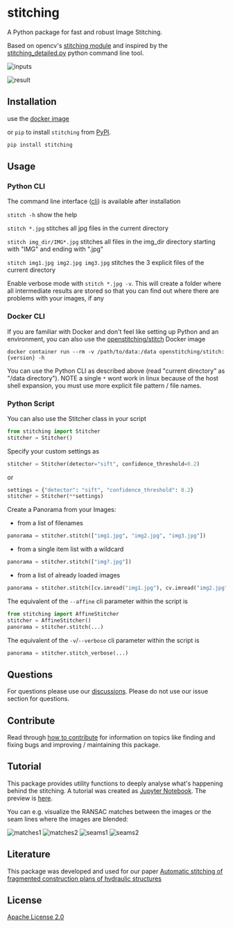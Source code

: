 # stitching

A Python package for fast and robust Image Stitching.

Based on opencv's [stitching
module](https://github.com/opencv/opencv/tree/4.x/modules/stitching)
and inspired by the
[stitching_detailed.py](https://github.com/opencv/opencv/blob/4.x/samples/python/stitching_detailed.py)
python command line tool.

![inputs](https://github.com/lukasalexanderweber/stitching_tutorial/blob/master/docs/static_files/inputs.png?raw=true)

![result](https://github.com/lukasalexanderweber/stitching_tutorial/blob/master/docs/static_files/panorama.png?raw=true)

## Installation

use the [docker image](#docker-cli)

or `pip` to install `stitching` from
[PyPI](https://pypi.org/project/stitching/).

```bash
pip install stitching
```

## Usage

### Python CLI

The command line interface
([cli](https://github.com/lukasalexanderweber/stitching/tree/main/stitching/cli/stitch.py))
is available after installation

`stitch -h`               show the help

`stitch *.jpg`            stitches all jpg files in the current directory

`stitch img_dir/IMG*.jpg` stitches all files in the img_dir directory
starting with "IMG" and ending with ".jpg"

`stitch img1.jpg img2.jpg img3.jpg`
stitches the 3 explicit files of the current directory

Enable verbose mode with `stitch *.jpg -v`.
This will create a folder where all intermediate results are stored so that
you can find out where there are problems with your images, if any

### Docker CLI

If you are familiar with Docker and don't feel like
setting up Python and an environment, you can also use the
[openstitching/stitch](https://hub.docker.com/r/openstitching/stitch)
Docker image

`docker container run --rm -v
/path/to/data:/data openstitching/stitch:{version} -h`

You can use the Python CLI as described above
(read "current directory" as "/data directory"). NOTE a single `*` wont
work in linux because of the host shell expansion, you must use more
explicit file pattern / file names.

### Python Script

You can also use the Stitcher class in your script

```python
from stitching import Stitcher
stitcher = Stitcher()
```

Specify your custom settings as

```python
stitcher = Stitcher(detector="sift", confidence_threshold=0.2)
```

or

```python
settings = {"detector": "sift", "confidence_threshold": 0.2}
stitcher = Stitcher(**settings)
```

Create a Panorama from your Images:

- from a list of filenames

```python
panorama = stitcher.stitch(["img1.jpg", "img2.jpg", "img3.jpg"])
```

- from a single item list with a wildcard

```python
panorama = stitcher.stitch(["img?.jpg"])
```

- from a list of already loaded images

```python
panorama = stitcher.stitch([cv.imread("img1.jpg"), cv.imread("img2.jpg")])
```

The equivalent of the `--affine` cli parameter within the script is

```python
from stitching import AffineStitcher
stitcher = AffineStitcher()
panorama = stitcher.stitch(...)
```

The equivalent of the `-v`/`--verbose` cli parameter within the script is

```python
panorama = stitcher.stitch_verbose(...)
```

## Questions

For questions please use our [discussions](https://github.com/OpenStitching/stitching/discussions).
Please do not use our issue section for questions.

## Contribute

Read through [how to contribute](CONTRIBUTING.md) for information on topics
like finding and fixing bugs and improving / maintaining this package.

## Tutorial

This package provides utility functions to deeply analyse what's
happening behind the stitching. A tutorial was created as [Jupyter
Notebook](https://github.com/lukasalexanderweber/stitching_tutorial). The
preview is
[here](https://github.com/lukasalexanderweber/stitching_tutorial/blob/master/docs/Stitching%20Tutorial.md).

You can e.g. visualize the RANSAC matches between the images or the
seam lines where the images are blended:

![matches1](https://github.com/lukasalexanderweber/stitching_tutorial/blob/master/docs/static_files/matches1.png?raw=true)
![matches2](https://github.com/lukasalexanderweber/stitching_tutorial/blob/master/docs/static_files/matches2.png?raw=true)
![seams1](https://github.com/lukasalexanderweber/stitching_tutorial/blob/master/docs/static_files/seams1.png?raw=true)
![seams2](https://github.com/lukasalexanderweber/stitching_tutorial/blob/master/docs/static_files/seams2.png?raw=true)

## Literature

This package was developed and used for our paper [Automatic stitching
of fragmented construction plans of hydraulic
structures](https://hdl.handle.net/20.500.11970/112696)

## License

[Apache License
2.0](https://github.com/lukasalexanderweber/lir/blob/main/LICENSE)
